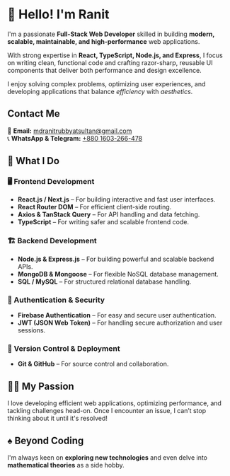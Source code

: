 # 👋 Hello! I'm Ranit  

I'm a passionate **Full-Stack Web Developer** skilled in building **modern, scalable, maintainable, and high-performance** web applications.

With strong expertise in **React, TypeScript, Node.js, and Express**, I focus on writing clean, functional code and crafting razor-sharp, reusable UI components that deliver both performance and design excellence.

I enjoy solving complex problems, optimizing user experiences, and developing applications that balance <i>efficiency</i> with <i>aesthetics</i>.

## Contact Me

📧 **Email:** mdranitrubbyatsultan@gmail.com  
📞 **WhatsApp & Telegram:** <a href="tel:+880 1603-266-478">+880 1603-266-478</a>

## 🚀 What I Do  

### 🖥️ Frontend Development  
- **React.js / Next.js** – For building interactive and fast user interfaces.  
- **React Router DOM** – For efficient client-side routing.  
- **Axios & TanStack Query** – For API handling and data fetching.  
- **TypeScript** – For writing safer and scalable frontend code.  

### 🏗️ Backend Development  
- **Node.js & Express.js** – For building powerful and scalable backend APIs.  
- **MongoDB & Mongoose** – For flexible NoSQL database management.  
- **SQL / MySQL** – For structured relational database handling.  

### 🔐 Authentication & Security  
- **Firebase Authentication** – For easy and secure user authentication.  
- **JWT (JSON Web Token)** – For handling secure authorization and user sessions.  

### 📂 Version Control & Deployment  
- **Git & GitHub** – For source control and collaboration.  

## 👨‍💻 My Passion  
I love developing efficient web applications, optimizing performance, and tackling challenges head-on. Once I encounter an issue, I can’t stop thinking about it until it's resolved!  

## ♠️ Beyond Coding  
I'm always keen on **exploring new technologies** and even delve into **mathematical theories** as a side hobby.  
 
